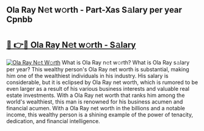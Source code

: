 ## Ola Ray N𝚎t w𝚘rth - Part-Xas S𝚊lary per year Cpnbb

# <h2><a href="http://gc1kdp.nevu.top/?p=Ola+Ray">🔗 👉🔴 Ola Ray N𝚎t w𝚘rth - S𝚊lary</a></h2>

[![Ola Ray N𝚎t W𝚘rth](https://i.imgur.com/Oavwk0R.jpeg)](http://gc1kdp.nevu.top/?p=Ola+Ray)
What is Ola Ray n𝚎t w𝚘rth? What is Ola Ray s𝚊lary per year?
This wealthy person's Ola Ray net worth is substantial, making him one of the wealthiest individuals in his industry. His salary is considerable, but it is eclipsed by Ola Ray net worth, which is rumored to be even larger as a result of his various business interests and valuable real estate investments. With a Ola Ray net worth that ranks him among the world's wealthiest, this man is renowned for his business acumen and financial acumen. With a Ola Ray net worth in the billions and a notable income, this wealthy person is a shining example of the power of tenacity, dedication, and financial intelligence.
